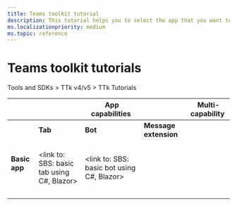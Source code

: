 ```yaml
---
title: Teams toolkit tutorial
description: This tutorial helps you to select the app that you want to build. 
ms.localizationpriority: medium
ms.topic: reference
---
```

# Teams toolkit tutorials

Tools and SDKs > TTk v4/v5 > TTk Tutorials

| &nbsp; |  &nbsp; |  App capabilities |  &nbsp; |  Multi-capability |
| --- | --- | --- | --- | --- |
| &nbsp; | **Tab** | **Bot** | **Message extension** | &nbsp; |
| **Basic app** | <link to: SBS: basic tab using JS> <br> <link to: SBS: basic tab using C#, Blazor> |  <link to: basic bot using JS> <br> <link to: SBS: basic bot using C#, Blazor> |  <link to: SBS: basic mex using JS> |  <link to: SBS: basic tab using Node.js> |
| &nbsp; | <link to: SBS: SPFx tab using JS> &nbsp; | &nbsp; | &nbsp; | &nbsp; |
